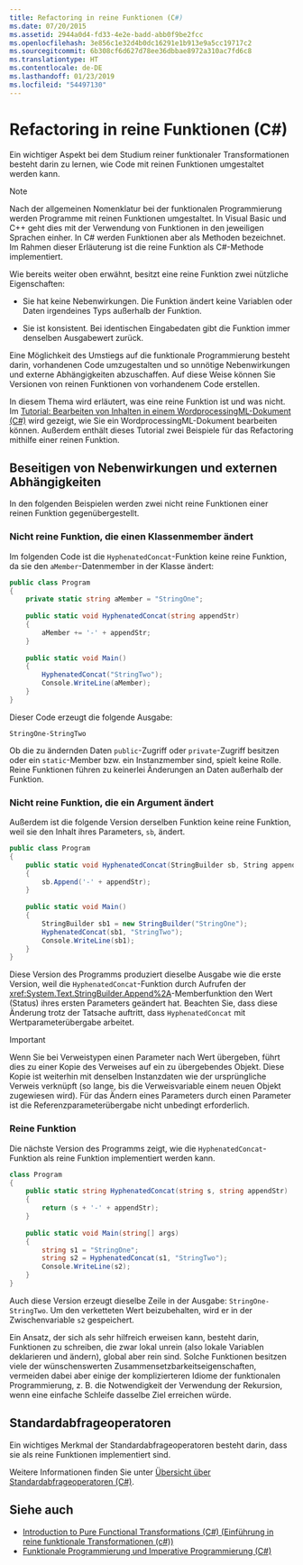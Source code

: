 ```yaml
---
title: Refactoring in reine Funktionen (C#)
ms.date: 07/20/2015
ms.assetid: 2944a0d4-fd33-4e2e-badd-abb0f9be2fcc
ms.openlocfilehash: 3e856c1e32d4b0dc16291e1b913e9a5cc19717c2
ms.sourcegitcommit: 6b308cf6d627d78ee36dbbae8972a310ac7fd6c8
ms.translationtype: HT
ms.contentlocale: de-DE
ms.lasthandoff: 01/23/2019
ms.locfileid: "54497130"
---
```

# <a name="refactoring-into-pure-functions-c"></a>Refactoring in reine Funktionen (C#)

Ein wichtiger Aspekt bei dem Studium reiner funktionaler Transformationen besteht darin zu lernen, wie Code mit reinen Funktionen umgestaltet werden kann.  
  
> [!NOTE]
>  Nach der allgemeinen Nomenklatur bei der funktionalen Programmierung werden Programme mit reinen Funktionen umgestaltet. In Visual Basic und C++ geht dies mit der Verwendung von Funktionen in den jeweiligen Sprachen einher. In C# werden Funktionen aber als Methoden bezeichnet. Im Rahmen dieser Erläuterung ist die reine Funktion als C#-Methode implementiert.  
  
 Wie bereits weiter oben erwähnt, besitzt eine reine Funktion zwei nützliche Eigenschaften:  
  
-   Sie hat keine Nebenwirkungen. Die Funktion ändert keine Variablen oder Daten irgendeines Typs außerhalb der Funktion.  
  
-   Sie ist konsistent. Bei identischen Eingabedaten gibt die Funktion immer denselben Ausgabewert zurück.  
  
 Eine Möglichkeit des Umstiegs auf die funktionale Programmierung besteht darin, vorhandenen Code umzugestalten und so unnötige Nebenwirkungen und externe Abhängigkeiten abzuschaffen. Auf diese Weise können Sie Versionen von reinen Funktionen von vorhandenem Code erstellen.  
  
 In diesem Thema wird erläutert, was eine reine Funktion ist und was nicht. Im [Tutorial: Bearbeiten von Inhalten in einem WordprocessingML-Dokument (C#)](../../../../csharp/programming-guide/concepts/linq/tutorial-manipulating-content-in-a-wordprocessingml-document.md) wird gezeigt, wie Sie ein WordprocessingML-Dokument bearbeiten können. Außerdem enthält dieses Tutorial zwei Beispiele für das Refactoring mithilfe einer reinen Funktion.  
  
## <a name="eliminating-side-effects-and-external-dependencies"></a>Beseitigen von Nebenwirkungen und externen Abhängigkeiten  
 In den folgenden Beispielen werden zwei nicht reine Funktionen einer reinen Funktion gegenübergestellt.  
  
### <a name="non-pure-function-that-changes-a-class-member"></a>Nicht reine Funktion, die einen Klassenmember ändert  
 Im folgenden Code ist die `HyphenatedConcat`-Funktion keine reine Funktion, da sie den `aMember`-Datenmember in der Klasse ändert:  
  
```csharp  
public class Program  
{  
    private static string aMember = "StringOne";  
  
    public static void HyphenatedConcat(string appendStr)  
    {  
        aMember += '-' + appendStr;  
    }  
  
    public static void Main()  
    {  
        HyphenatedConcat("StringTwo");  
        Console.WriteLine(aMember);  
    }  
}  
```  
  
 Dieser Code erzeugt die folgende Ausgabe:  
  
```  
StringOne-StringTwo  
```  
  
 Ob die zu ändernden Daten `public`-Zugriff oder `private`-Zugriff besitzen oder ein `static`-Member bzw. ein Instanzmember sind, spielt keine Rolle. Reine Funktionen führen zu keinerlei Änderungen an Daten außerhalb der Funktion.  
  
### <a name="non-pure-function-that-changes-an-argument"></a>Nicht reine Funktion, die ein Argument ändert  
 Außerdem ist die folgende Version derselben Funktion keine reine Funktion, weil sie den Inhalt ihres Parameters, `sb`, ändert.  
  
```csharp  
public class Program  
{  
    public static void HyphenatedConcat(StringBuilder sb, String appendStr)  
    {  
        sb.Append('-' + appendStr);  
    }  
  
    public static void Main()  
    {  
        StringBuilder sb1 = new StringBuilder("StringOne");  
        HyphenatedConcat(sb1, "StringTwo");  
        Console.WriteLine(sb1);  
    }  
}  
```  
  
 Diese Version des Programms produziert dieselbe Ausgabe wie die erste Version, weil die `HyphenatedConcat`-Funktion durch Aufrufen der <xref:System.Text.StringBuilder.Append%2A>-Memberfunktion den Wert (Status) ihres ersten Parameters geändert hat. Beachten Sie, dass diese Änderung trotz der Tatsache auftritt, dass `HyphenatedConcat` mit Wertparameterübergabe arbeitet.  
  
> [!IMPORTANT]
>  Wenn Sie bei Verweistypen einen Parameter nach Wert übergeben, führt dies zu einer Kopie des Verweises auf ein zu übergebendes Objekt. Diese Kopie ist weiterhin mit denselben Instanzdaten wie der ursprüngliche Verweis verknüpft (so lange, bis die Verweisvariable einem neuen Objekt zugewiesen wird). Für das Ändern eines Parameters durch einen Parameter ist die Referenzparameterübergabe nicht unbedingt erforderlich.  
  
### <a name="pure-function"></a>Reine Funktion  
Die nächste Version des Programms zeigt, wie die `HyphenatedConcat`-Funktion als reine Funktion implementiert werden kann.  
  
```csharp  
class Program  
{  
    public static string HyphenatedConcat(string s, string appendStr)  
    {  
        return (s + '-' + appendStr);  
    }  
  
    public static void Main(string[] args)  
    {  
        string s1 = "StringOne";  
        string s2 = HyphenatedConcat(s1, "StringTwo");  
        Console.WriteLine(s2);  
    }  
}  
```  
  
 Auch diese Version erzeugt dieselbe Zeile in der Ausgabe: `StringOne-StringTwo`. Um den verketteten Wert beizubehalten, wird er in der Zwischenvariable `s2` gespeichert.  
  
 Ein Ansatz, der sich als sehr hilfreich erweisen kann, besteht darin, Funktionen zu schreiben, die zwar lokal unrein (also lokale Variablen deklarieren und ändern), global aber rein sind. Solche Funktionen besitzen viele der wünschenswerten Zusammensetzbarkeitseigenschaften, vermeiden dabei aber einige der komplizierteren Idiome der funktionalen Programmierung, z. B. die Notwendigkeit der Verwendung der Rekursion, wenn eine einfache Schleife dasselbe Ziel erreichen würde.  
  
## <a name="standard-query-operators"></a>Standardabfrageoperatoren  
 Ein wichtiges Merkmal der Standardabfrageoperatoren besteht darin, dass sie als reine Funktionen implementiert sind.  
  
 Weitere Informationen finden Sie unter [Übersicht über Standardabfrageoperatoren (C#)](../../../../csharp/programming-guide/concepts/linq/standard-query-operators-overview.md).  
  
## <a name="see-also"></a>Siehe auch

- [Introduction to Pure Functional Transformations (C#) (Einführung in reine funktionale Transformationen (c#))](../../../../csharp/programming-guide/concepts/linq/introduction-to-pure-functional-transformations.md)
- [Funktionale Programmierung und Imperative Programmierung (C#)](../../../../csharp/programming-guide/concepts/linq/functional-programming-vs-imperative-programming.md)

